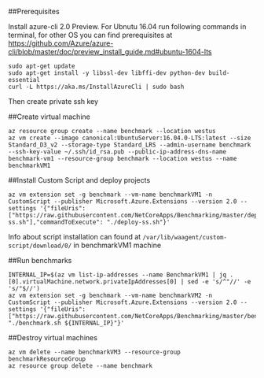 ##Prerequisites

Install azure-cli 2.0 Preview. For Ubnutu 16.04 run following commands in 
terminal, for other OS you can find prerequisites at
https://github.com/Azure/azure-cli/blob/master/doc/preview_install_guide.md#ubuntu-1604-lts


    sudo apt-get update
    sudo apt-get install -y libssl-dev libffi-dev python-dev build-essential
    curl -L https://aka.ms/InstallAzureCli | sudo bash


Then create private ssh key



##Create virtual machine

    az resource group create --name benchmark --location westus
    az vm create --image canonical:UbuntuServer:16.04.0-LTS:latest --size Standard_D3_v2 --storage-type Standard_LRS --admin-username benchmark --ssh-key-value ~/.ssh/id_rsa.pub --public-ip-address-dns-name benchmark-vm1 --resource-group benchmark --location westus --name benchmarkVM1

##Install Custom Script and deploy projects

    az vm extension set -g benchmark --vm-name benchmarkVM1 -n CustomScript --publisher Microsoft.Azure.Extensions --version 2.0 --settings '{"fileUris": ["https://raw.githubusercontent.com/NetCoreApps/Benchmarking/master/deploy-ss.sh"],"commandToExecute": "./deploy-ss.sh"}'

Info about script installation can found at `/var/lib/waagent/custom-script/download/0/` in benchmarkVM1 machine

##Run benchmarks
    
    INTERNAL_IP=$(az vm list-ip-addresses --name BenchmarkVM1 | jq .[0].virtualMachine.network.privateIpAddresses[0] | sed -e 's/^"//' -e 's/"$//')
    az vm extension set -g benchmark --vm-name benchmarkVM2 -n CustomScript --publisher Microsoft.Azure.Extensions --version 2.0 --settings '{"fileUris": ["https://raw.githubusercontent.com/NetCoreApps/Benchmarking/master/benchmark.sh"],"commandToExecute": "./benchmark.sh ${INTERNAL_IP}"}'


##Destroy virtual machines

    az vm delete --name benchmarkVM3 --resource-group benchmarkResourceGroup
    az resource group delete --name benchmark

